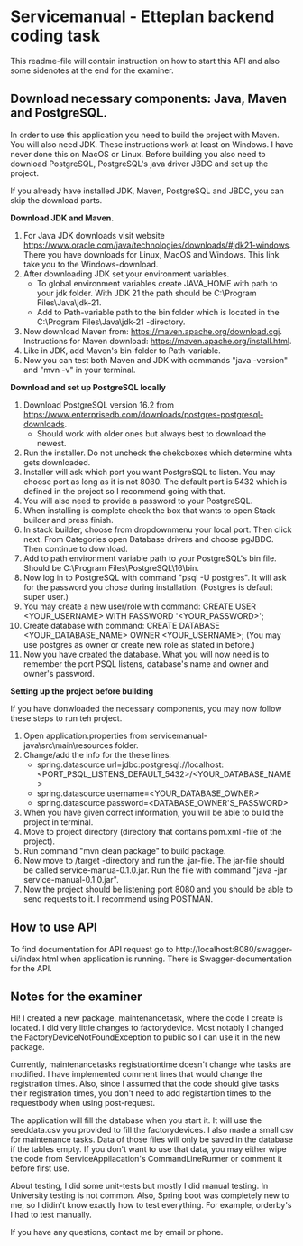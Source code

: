 # Servicemanual - Etteplan backend coding task

This readme-file will contain instruction on how to start this API and also some sidenotes at the end for the examiner.

## Download necessary components: Java, Maven and PostgreSQL.

In order to use this application you need to build the project with Maven. You will also need JDK.
These instructions work at least on Windows. I have never done this on MacOS or Linux.
Before building you also need to download PostgreSQL, PostgreSQL's java driver JBDC and set up the project.

If you already have installed JDK, Maven, PostgreSQL and JBDC, you can skip the download parts.

**Download JDK and Maven.**

1. For Java JDK downloads visit website https://www.oracle.com/java/technologies/downloads/#jdk21-windows.
    There you have downloads for Linux, MacOS and Windows. This link take you to the Windows-download.
2. After downloading JDK set your environment variables.
    - To global environment variables create JAVA_HOME with path to your jdk folder. With JDK 21 the path should be C:\Program Files\Java\jdk-21.
    - Add to Path-variable path to the bin folder which is located in the C:\Program Files\Java\jdk-21 -directory.
3. Now download Maven from: https://maven.apache.org/download.cgi. Instructions for Maven download: https://maven.apache.org/install.html.
4. Like in JDK, add Maven's bin-folder to Path-variable. 
5. Now you can test both Maven and JDK with commands "java -version" and "mvn -v" in your terminal.

**Download and set up PostgreSQL locally**

1. Download PostgreSQL version 16.2 from https://www.enterprisedb.com/downloads/postgres-postgresql-downloads.
    - Should work with older ones but always best to download the newest.
2. Run the installer. Do not uncheck the chekcboxes which determine whta gets downloaded.
3. Installer will ask which port you want PostgreSQL to listen. You may choose port as long as it is not 8080. The default port is 5432 which is defined in the project so I recommend going with that.
4. You will also need to provide a password to your PostgreSQL.
5. When installing is complete check the box that wants to open Stack builder and press finish.
6. In stack builder, choose from dropdownmenu your local port. Then click next. From Categories open Database drivers and choose pgJBDC. Then continue to download.
7. Add to path environment variable path to your PostgreSQL's bin file. Should be C:\Program Files\PostgreSQL\16\bin.
8. Now log in to PostgreSQL with command "psql -U postgres". It will ask for the password you chose during installation. (Postgres is default super user.)
9. You may create a new user/role with command: CREATE USER <YOUR_USERNAME> WITH PASSWORD '<YOUR_PASSWORD>';
10. Create database with command: CREATE DATABASE <YOUR_DATABASE_NAME> OWNER <YOUR_USERNAME>; (You may use postgres as owner or create new role as stated in before.)
11. Now you have created the database. What you will now need is to remember the port PSQL listens, database's name and owner and owner's password.

**Setting up the project before building**

If you have donwloaded the necessary components, you may now follow these steps to run teh project.

1. Open application.properties from servicemanual-java\src\main\resources folder.
2. Change/add the info for the these lines:
    - spring.datasource.url=jdbc:postgresql://localhost:<PORT_PSQL_LISTENS_DEFAULT_5432>/<YOUR_DATABASE_NAME>
    - spring.datasource.username=<YOUR_DATABASE_OWNER>
    - spring.datasource.password=<DATABASE_OWNER'S_PASSWORD>
3. When you have given correct information, you will be able to build the project in terminal.
4. Move to project directory (directory that contains pom.xml -file of the project).
4. Run command "mvn clean package" to build package.
5. Now move to /target -directory and run the .jar-file. The jar-file should be called service-manua-0.1.0.jar. Run the file with command "java -jar service-manual-0.1.0.jar".
6. Now the project should be listening port 8080 and you should be able to send requests to it. I recommend using POSTMAN.

## How to use API

To find documentation for API request go to http://localhost:8080/swagger-ui/index.html when application is running. There is Swagger-documentation for the API.


## Notes for the examiner

Hi! I created a new package, maintenancetask, where the code I create is located. I did very little changes to factorydevice. Most notably I changed the FactoryDeviceNotFoundException to public so I can use it in the new package.

Currently, maintenancetasks registrationtime doesn't change whe tasks are modified. I have implemented comment lines that would change the registration times. Also, since I assumed that the code should give tasks their registration times, you don't need to add registartion times to the requestbody when using post-request.

The application will fill the database when you start it. It will use the seeddata.csv you provided to fill the factorydevices. I also made a small csv for maintenance tasks. Data of those files will only be saved in the database if the tables empty. If you don't want to use that data, you may either wipe the code from ServiceAppilacation's CommandLineRunner or comment it before first use.

About testing, I did some unit-tests but mostly I did manual testing. In University testing is not common. Also, Spring boot was completely new to me, so I didin't know exactly how to test everything. For example, orderby's I had to test manually.

If you have any questions, contact me by email or phone. 

